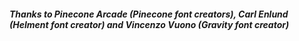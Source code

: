 ##### Thanks to Pinecone Arcade (Pinecone font creators), Carl Enlund (Helment font creator) and Vincenzo Vuono (Gravity font creator)
